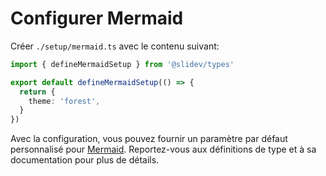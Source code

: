 # Configurer Mermaid

<Environment type="client" />

Créer `./setup/mermaid.ts` avec le contenu suivant:

```ts
import { defineMermaidSetup } from '@slidev/types'

export default defineMermaidSetup(() => {
  return {
    theme: 'forest',
  }
})
```

Avec la configuration, vous pouvez fournir un paramètre par défaut personnalisé pour [Mermaid](https://mermaid-js.github.io/). Reportez-vous aux définitions de type et à sa documentation pour plus de détails.
